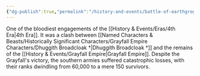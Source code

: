 ```yaml
---
{"dg-publish":true,"permalink":"/history-and-events/battle-of-earthgrog/","updated":"2024-12-13T17:46:30.506+00:00"}
---
```


One of the bloodiest engagements of the [[History & Events/Eras/4th Era\|4th Era]]. It was a clash between [[Named Characters & Beasts/Historically Significant  Characters/Grayfall Empire Characters/Dhuggith Broadcloak †\|Dhuggith Broadcloak †]] and the remains of the [[History & Events/Grayfall Empire\|Grayfall Empire]]. Despite the Grayfall's victory, the southern armies suffered catastrophic losses, with their ranks dwindling from 60,000 to a mere 150 survivors. 